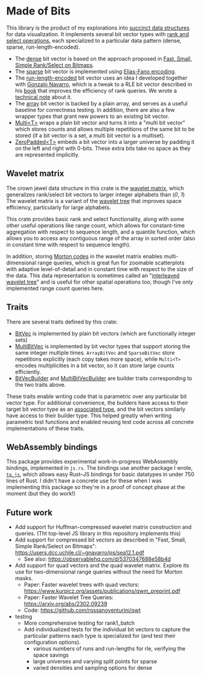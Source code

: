 # Made of Bits

This library is the product of my explorations into [succinct data structures](https://en.wikipedia.org/wiki/Succinct_data_structure) for data visualization.
It implements several bit vector types with [rank and select operations](https://en.wikipedia.org/wiki/Succinct_data_structure#Succinct_indexable_dictionaries), each specialized to a particular data pattern (dense, sparse, run-length-encoded).
- The [dense](https://github.com/yurivish/made-of-bits/blob/main/rust-playground/made-of-bits/src/bitvec/dense.rs) bit vector is based on the approach proposed in [Fast, Small, Simple Rank/Select on Bitmaps](https://www.dcc.uchile.cl/~gnavarro/ps/sea12.1.pdf).
- The [sparse](https://github.com/yurivish/made-of-bits/blob/main/rust-playground/made-of-bits/src/bitvec/sparse.rs) bit vector is implemented using [Elias-Fano encoding](https://www.antoniomallia.it/sorted-integers-compression-with-elias-fano-encoding.html).
- The [run-length-encoded](https://github.com/yurivish/made-of-bits/blob/main/rust-playground/made-of-bits/src/bitvec/rle.rs) bit vector uses an idea I developed together with [Gonzalo Navarro](https://users.dcc.uchile.cl/~gnavarro/), which is a tweak to a RLE bit vector described in his [book](https://www.amazon.com/Compact-Data-Structures-Practical-Approach/dp/1107152380) that improves the efficiency of rank queries. We wrote a [technical note](https://yuri.is/pdfing/weighted_range_quantile_queries.pdf) about it.
- The [array](https://github.com/yurivish/made-of-bits/blob/main/rust-playground/made-of-bits/src/bitvec/array.rs) bit vector is backed by a plain array, and serves as a useful baseline for correctness testing.
In addition, there are also a few wrapper types that grant new powers to an existing bit vector.
- [Multi\<T\>](https://github.com/yurivish/made-of-bits/blob/main/rust-playground/made-of-bits/src/bitvec/multi.rs) wraps a plain bit vector and turns it into a "multi bit vector" which stores counts and allows multiple repetitions of the same bit to be stored (if a bit vector is a set, a multi bit vector is a multiset).
- [ZeroPadded\<T\>](https://github.com/yurivish/made-of-bits/blob/main/rust-playground/made-of-bits/src/bitvec/zeropadded.rs) embeds a bit vector into a larger universe by padding it on the left and right with 0-bits. These extra bits take no space as they are represented implicitly.

## Wavelet matrix
The crown jewel data structure in this crate is the [wavelet matrix](https://github.com/yurivish/made-of-bits/blob/main/rust-playground/made-of-bits/src/waveletmatrix.rs), which generalizes rank/select bit vectors to larger integer alphabets than (_0_, _1_) The wavelet matrix is a variant of the [wavelet tree](https://www.sciencedirect.com/science/article/pii/S1570866713000610) that improves space efficiency, particularly for large alphabets.

This crate provides basic rank and select functionality, along with some other useful operations like range count, which allows for constant-time aggregation with respect to sequence length, and a quantile function, which allows you to access any contiguous range of the array in sorted order (also in constant time with respect to sequence length).

In addition, storing [Morton codes](https://en.wikipedia.org/wiki/Z-order_curve) in the wavelet matrix enables multi-dimensional range queries, which is great fun for zoomable scatterplots with adaptive level-of-detail and in constant time with respect to the size of the data. This data representation is sometimes called an "[interleaved wavelet tree](https://diegocaro.cl/thesis/thesis.pdf)" and is useful for other spatial operations too, though I've only implemented range count queries here.

## Traits
There are several traits defined by this crate:
- [BitVec](https://github.com/yurivish/made-of-bits/blob/03b66e2ce37c9a1252670991726048156303a28f/rust-playground/made-of-bits/src/bitvec/mod.rs#L14) is implemented by plain bit vectors (which are functionally integer sets)
-  [MultiBitVec](https://github.com/yurivish/made-of-bits/blob/03b66e2ce37c9a1252670991726048156303a28f/rust-playground/made-of-bits/src/bitvec/mod.rs#L99C11-L99C21) is implemented by bit vector types that support storing the same integer multiple times.  `ArrayBitVec` and `SparseBitVec` store repetitions explicitly (each copy takes more space), while `Multi<T>` encodes multiplicities in a bit vector, so it can store large counts efficiently.
- [BitVecBuilder](https://github.com/yurivish/made-of-bits/blob/03b66e2ce37c9a1252670991726048156303a28f/rust-playground/made-of-bits/src/bitvec/mod.rs#L137) and [MultiBitVecBuilder](https://github.com/yurivish/made-of-bits/blob/03b66e2ce37c9a1252670991726048156303a28f/rust-playground/made-of-bits/src/bitvec/mod.rs#L168) are builder traits corresponding to the two traits above.

These traits enable writing code that is parametric over any particular bit vector type. For additional convenience, the builders have access to their target bit vector type as an [associated type](https://doc.rust-lang.org/rust-by-example/generics/assoc_items/types.html), and the bit vectors similarly have access to their builder type. This helped greatly when writing parametric test functions and enabled reusing test code across all concrete implementations of these traits.

## WebAssembly bindings
This package provides experimental work-in-progress WebAssembly bindings, implemented in `js.rs`. The bindings use another package I wrote, [`to_js`](https://github.com/iopsystems/to_js), which allows easy Rust–JS bindings for basic datatypes in under 750 lines of Rust. I didn't have a concrete use for these when I was implementing this package so they're in a proof of concept phase at the moment (but they do work!)

## Future work

- Add support for Huffman-compressed wavelet matrix construction and queries. (Tht top-level JS library in this repository implements this)
- Add support for compressed bit vectors as described in "Fast, Small, Simple Rank/Select on Bitmaps": https://users.dcc.uchile.cl/~gnavarro/ps/sea12.1.pdf
  - See also: https://observablehq.com/d/5370347688e58b4d
- Add support for quad vectors and the quad wavelet matrix. Explore its use for two-dimensional range queries without the need for Morton masks.
  - Paper: Faster wavelet trees with quad vectors: https://www.kurpicz.org/assets/publications/qwm_preprint.pdf
  - Paper: Faster Wavelet Tree Queries: https://arxiv.org/abs/2302.09239
  - Code: https://github.com/rossanoventurini/qwt
- testing
  - More comprehensive testing for rank1_batch
  - Add individualized tests for the individual bit vectors to capture the particular patterns each type is specialized for (and test their configuration options).
    - various numbers of runs and run-lengths for rle, verifying the space savings
    - large universes and varying split points for sparse
    - varied densities and sampling options for dense

